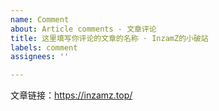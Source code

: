 ```yaml
---
name: Comment
about: Article comments - 文章评论
title: 这里填写你评论的文章的名称 · InzamZ的小破站
labels: comment
assignees: ''

---
```


文章链接：<https://inzamz.top/>

<!-- 
- 发起前请先检查是否已存在该文章 Issue。请不要重复建立相同 Issue。
- 请替换上方文章链接为你评论的文章链接。
- 请在发起后的 Issue 中再进行评论。
- 欢迎大家友好地发起评论和建议,本蒟蒻一定虚心学习

谢谢配合！
-->

